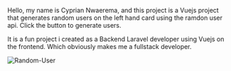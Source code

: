 Hello, my name is Cyprian Nwaerema, and this project is a Vuejs project that generates random users on the left hand card using the ramdon user api. Click the button to generate users.

It is a fun project i created as a Backend Laravel developer using Vuejs on the frontend. Which obviously makes me a fullstack developer.

![Random-User](https://github.com/Raicon47/vuejs-random-user/assets/47249002/60e7fae8-29ed-434b-a0fb-f6bea6787be9)
